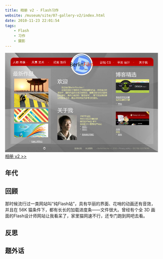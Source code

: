 ```yaml
---
title: 相册 v2 - Flash习作
website: /museum/site/07-gallery-v2/index.html
date: 2010-11-23 22:01:54
tags:
    - Flash
    - 习作
    - 摄影
---
```


[![页面截图](./gallery-v2/gallery-v2.jpg)](/museum/site/07-gallery-v2/index.html)
[相册 v2 >>](/museum/site/07-gallery-v2/index.html)

## 年代

## 回顾
那时候流行过一类网站叫“纯Flash站”，具有华丽的界面、花哨的动画还有音效，并且在 56K 猫条件下，都有长长的加载进度条——文件很大。曾经有个全 3D 画面的Flash设计师网站让我看呆了，家里猫网速不行，还专门跑到网吧去看。

## 反思

## 题外话
